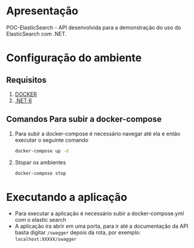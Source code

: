 # Apresentação 
POC-ElasticSearch - API desenvolvida para a demonstração do uso do ElasticSearch com .NET.

# Configuração do ambiente

## Requisitos
1. [DOCKER](https://www.docker.com)
2. [.NET 6](https://dotnet.microsoft.com/download)

## Comandos Para subir a docker-compose
1.  Para subir a docker-compose é necessário navegar até ela e então executar o seguinte comando
    ``` bash
    docker-compose up -d
    ```
2.  Stopar os ambientes
    ``` bash
    docker-compose stop
    ```

# Executando a aplicação
- Para executar a aplicação é necessário subir a docker-compose.yml com o elastic search
- A aplicação ira abrir em uma porta, para ir até a documentação da API basta digitar `/swagger` depois da rota, por exemplo: `localhost:XXXXX/swagger`
